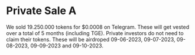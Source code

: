 # Private Sale A

We sold 19.250.000 tokens for $0.0008 on Telegram. These will get vested over a total of 5 months (including TGE). Private investors do not need to claim their tokens. These will be airdroped 09-06-2023, 09-07-2023, 09-08-2023, 09-09-2023 and 09-10-2023.
